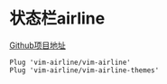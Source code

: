 # 状态栏airline

[Github项目地址](https://github.com/vim-airline/vim-airline)

```
Plug 'vim-airline/vim-airline'
Plug 'vim-airline/vim-airline-themes'
```
